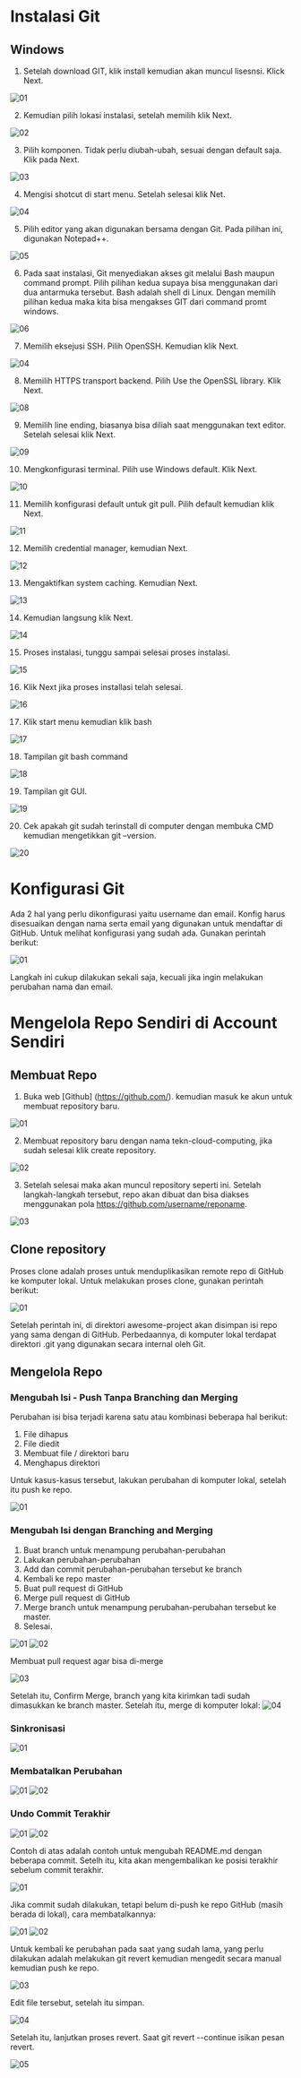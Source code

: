 # Instalasi Git

## Windows

1. Setelah download GIT, klik install kemudian akan muncul lisesnsi. Klick Next.

![01](img/instalasi-1.png)

2. Kemudian pilih lokasi instalasi, setelah memilih klik Next.

![02](img/instalasi-2.png)

3. Pilih komponen. Tidak perlu diubah-ubah, sesuai dengan default saja. Klik pada Next.

![03](img/instalasi-4.png)

4. Mengisi shotcut di start menu. Setelah selesai klik Net.

![04](img/instalasi-4.png)

5. Pilih editor yang akan digunakan bersama dengan Git. Pada pilihan ini, digunakan Notepad++.

![05](img/instalasi-5.png)

6. Pada saat instalasi, Git menyediakan akses git melalui Bash maupun command prompt. Pilih pilihan kedua supaya bisa menggunakan dari dua antarmuka tersebut. Bash adalah shell di Linux. Dengan memilih pilihan kedua maka kita bisa mengakses GIT dari command promt windows.

![06](img/instalasi-6.png)

7. Memilih eksejusi SSH. Pilih OpenSSH. Kemudian klik Next.

![04](img/instalasi-7.png)

8. Memilih HTTPS transport backend. Pilih Use the OpenSSL library. Klik Next.

![08](img/instalasi-8.png)

9. Memilih line ending, biasanya bisa diliah saat menggunakan text editor. Setelah selesai klik Next.

![09](img/instalasi-9.png)

10. Mengkonfigurasi terminal. Pilih use Windows default. Klik Next.

![10](img/instalasi-10.png)

11. Memilih konfigurasi default untuk git pull. Pilih default kemudian klik Next.

![11](img/instalasi-11.png)

12. Memilih credential manager, kemudian Next.

![12](img/instalasi-12.png)

13. Mengaktifkan system caching. Kemudian Next.

![13](img/instalasi-13.png)

14. Kemudian langsung klik Next.

![14](img/instalasi-14.png)

15. Proses instalasi, tunggu sampai selesai proses instalasi.

![15](img/instalasi-15.png)

16. Klik Next jika proses installasi telah selesai.

![16](img/instalasi-16.png)

17. Klik start menu kemudian klik bash

![17](img/instalasi-17.png)

18. Tampilan git bash command

![18](img/instalasi-18.png)

19. Tampilan git GUI.

![19](img/instalasi-19.png)

20. Cek apakah git sudah terinstall di computer dengan membuka CMD kemudian mengetikkan git –version.

![20](img/instalasi-20.png)


# Konfigurasi Git

Ada 2 hal yang perlu dikonfigurasi yaitu username dan email. Konfig harus disesuaikan dengan nama serta email yang digunakan untuk mendaftar di GitHub. Untuk melihat konfigurasi yang sudah ada. Gunakan perintah berikut:

![01](img/config-git.png)

Langkah ini cukup dilakukan sekali saja, kecuali jika ingin melakukan perubahan nama dan email.

# Mengelola Repo Sendiri di Account Sendiri
## Membuat Repo

1. Buka web [Github] (https://github.com/). kemudian masuk ke akun untuk membuat repository baru.

![01](img/repo-1.png)

2.	Membuat repository baru dengan nama tekn-cloud-computing, jika sudah selesai klik create repository.

![02](img/repo-2.png)

3.	Setelah selesai maka akan muncul repository seperti ini. Setelah langkah-langkah tersebut, repo akan dibuat dan bisa diakses menggunakan pola https://github.com/username/reponame.

![03](img/repo-3.png)

## Clone repository

Proses clone adalah proses untuk menduplikasikan remote repo di GitHub ke komputer lokal. Untuk melakukan proses clone, gunakan perintah berikut:

![01](img/repo-4.png)

Setelah perintah ini, di direktori awesome-project akan disimpan isi repo yang sama dengan di GitHub. Perbedaannya, di komputer lokal terdapat direktori .git yang digunakan secara internal oleh Git.

## Mengelola Repo

### Mengubah Isi - Push Tanpa Branching dan Merging

Perubahan isi bisa terjadi karena satu atau kombinasi beberapa hal berikut:
1.	File dihapus
2.	File diedit
3.	Membuat file / direktori baru
4.	Menghapus direktori

Untuk kasus-kasus tersebut, lakukan perubahan di komputer lokal, setelah itu push ke repo.

![01](img/repo-5.png)

### Mengubah Isi dengan Branching and Merging

1.	Buat branch untuk menampung perubahan-perubahan
2.	Lakukan perubahan-perubahan
3.	Add dan commit perubahan-perubahan tersebut ke branch
4.	Kembali ke repo master
5.	Buat pull request di GitHub
6.	Merge pull request di GitHub
7.	Merge branch untuk menampung perubahan-perubahan tersebut ke master.
8.	Selesai.

![01](img/repo-6.png)
![02](img/repo-7.png)

Membuat pull request agar bisa di-merge

![03](img/repo-8.png)

Setelah itu, Confirm Merge, branch yang kita kirimkan tadi sudah dimasukkan ke branch master. Setelah itu, merge di komputer lokal:
![04](img/repo-9.png)

### Sinkronisasi

![01](img/repo-10.png)

### Membatalkan Perubahan

![01](img/repo-11.png)
![02](img/repo-12.png)

### Undo Commit Terakhir

![01](img/repo-13.png)
![02](img/repo-14.png)

Contoh di atas adalah contoh untuk mengubah README.md dengan beberapa commit. Setelh itu, kita akan mengembalikan ke posisi terakhir sebelum commit terakhir.

![01](img/repo-15.png)

Jika commit sudah dilakukan, tetapi belum di-push ke repo GitHub (masih berada di lokal), cara membatalkannya:

![01](img/repo-16.png)
![02](img/repo-17.png)

Untuk kembali ke perubahan pada saat yang sudah lama, yang perlu dilakukan adalah melakukan git revert <posisi> kemudian mengedit secara manual kemudian push ke repo.

![03](img/repo-18.png)

Edit file tersebut, setelah itu simpan.

![04](img/repo-19.png)

Setelah itu, lanjutkan proses revert. Saat git revert --continue isikan pesan revert.

![05](img/repo-20.png)